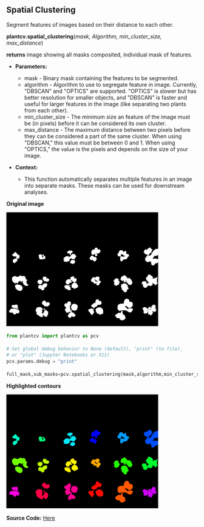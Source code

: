 ## Spatial Clustering

Segment features of images based on their distance to each other.

**plantcv.spatial_clustering**(*mask, Algorithm, min_cluster_size, max_distance*)

**returns** image showing all masks composited, individual mask of features.

- **Parameters:**
    - mask - Binary mask containing the features to be segmented.
    - algorithm - Algorithm to use to segregate feature in image.  Currently, "DBSCAN" and "OPTICS" are supported.  "OPTICS" is slower but has better resolution for smaller objects, and "DBSCAN" is faster and useful for larger features in the image (like separating two plants from each other).
    - min_cluster_size - The minimum size an feature of the image must be (in pixels) before it can be considered its own cluster.
    - max_distance - The maximum distance between two pixels before they can be considered a part of the same cluster.  When using "DBSCAN," this value must be between 0 and 1.  When using "OPTICS," the value is the pixels and depends on the size of your image. 

- **Context:**
    - This function automatically separates multiple features in an image into separate masks.  These masks can be used for downstream analyses. 

**Original image**

![Screenshot](img/documentation_images/spatial_Clustering/13_roi_mask.png)

```python
from plantcv import plantcv as pcv

# Set global debug behavior to None (default), "print" (to file), 
# or "plot" (Jupyter Notebooks or X11)
pcv.params.debug = "print"

full_mask,sub_masks=pcv.spatial_clustering(mask,algorithm,min_cluster_size,max_distance)

```

**Highlighted contours**

![Screenshot](img/documentation_images/spatial_Clustering/Full_Image_Mask.png)

**Source Code:** [Here](https://github.com/danforthcenter/plantcv/blob/master/plantcv/plantcv/spatial_clustering.py)